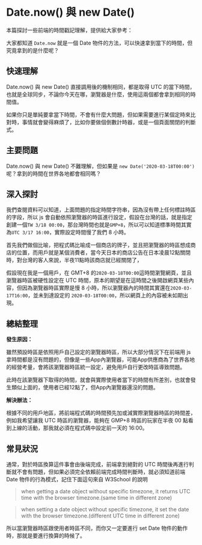 # Date.now() 與 new Date()

本篇探討一些前端的時間戳記理解，提供給大家參考：

大家都知道 `Date.now` 就是一個 Date 物件的方法，可以快速拿到當下的時間，但究竟拿到的是什麼呢？


## 快速理解

Date.now() 與 new Date() 直接調用後的機制相同，都是取得 UTC 的當下時間，也就是全球同步，不論你今天在哪，瀏覽器是什麼，使用這兩個都會拿到相同的時間值。

如果你只是單純要拿當下時間，不會有什麼大問題，但如果需要進行某個定時來比對時，事情就會變得麻煩了，比如你要做個倒數計時器，或是一個頁面關閉的判斷式。


## 主要問題

Date.now() 與 new Date() 不難理解，但如果是 `new Date('2020-03-18T00:00')` 呢？拿到的時間在世界各地都會相同嗎？


## 深入探討

我們查閱資料可以知道，上面問題的指定時間字符串，因為沒有帶上任何標註時區的字段，所以 js 會自動依照瀏覽器的時區進行設定，假設在台灣的話，就是指定創建一個`TW 3/18 00:00`，那台灣時間也就是`GMP+8`，所以可以知道標準時間其實為`UTC 3/17 16:00`，實際設定時間慢了我們 8 小時。

首先我們做個比喻，把程式碼比喻成一個商店的牌子，並且把瀏覽器的時區想成商店的位置，而用戶就是某個消費者，當今天日本的商店公告在日本凌晨12點關閉時，對台灣的客人來說，半夜11點時該商店就已經關閉了，

假設現在我是一個用戶，在 GMT+8 的`2020-03-18T00:00`這時間瀏覽網頁，並且瀏覽器時區被硬性設定在 UTC 時間，原本的期望是在這時間之後開啟網頁某些內容，但因為瀏覽器時區實際是慢 8 小時，所以瀏覽器內的時間其實還在`2020-03-17T16:00`，並未到達設定的 `2020-03-18T00:00`，所以網頁上的內容被未如期出現。


## 總結整理

**發生原因：**  

雖然預設時區是依照用戶自己設定的瀏覽器時區，所以大部分情況下在前端用 js 拿時間都是沒有問題的，但像是一些App內瀏覽器，可能App供應商為了世界各地的經營考量，會將該瀏覽器時區統一設定，避免用戶自行更改時區導致問題。

此時在該瀏覽器下取得的時間，就會與實際使用者當下的時間有所差別，也就會發生類似上面的，使用者已經12點了，但App內瀏覽器還沒的問題。

**解決辦法：**

根據不同的用戶地區，將前端程式碼的時間預先加或減實際瀏覽器時區的時間差，例如我希望讓我 UTC 時區的瀏覽器，能夠在 GMP+8 時區的玩家在半夜 00 點看到上線的活動，那我就必須在程式碼中設定前一天的 16:00。


## 常見狀況

通常，對於時區換算這件事會由後端完成，前端拿到絕對的 UTC 時間後再進行判斷就不會有問題，但如果必須完全依賴前端完成時間判斷時，就必須知道前端 Date 物件的行為模式，記住下面這句來自 W3School 的說明

> when getting a date object without specific timezone, it returns UTC time with the browser timezone.(same time in different zone)

> when setting a date object without specific timezone, it set the date with the browser timezone.(different UTC time in different zone)

所以當瀏覽器時區跟使用者時區不同，而你又一定要進行 set Date 物件的動作時，那就是要進行換算的時候了。